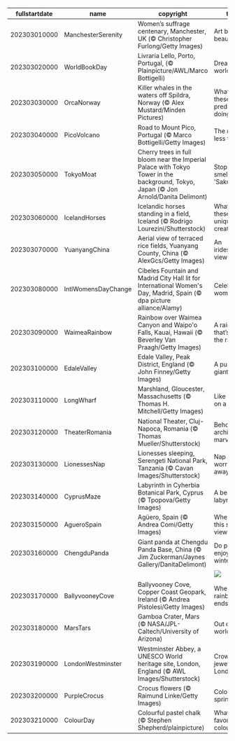 |fullstartdate|name|copyright|title|image|
|--|--|--|--|--|
202303010000|ManchesterSerenity|Women’s suffrage centenary, Manchester, UK (© Christopher Furlong/Getty Images)|Art beyond beauty|![](/en-GB/2023/03/202303010000ManchesterSerenity.jpg)|
202303020000|WorldBookDay|Livraria Lello, Porto, Portugal, (© Plainpicture/AWL/Marco Bottigelli)|Dream world|![](/en-GB/2023/03/202303020000WorldBookDay.jpg)|
202303030000|OrcaNorway|Killer whales in the waters off Spildra, Norway (© Alex Mustard/Minden Pictures)|What are these predators doing?|![](/en-GB/2023/03/202303030000OrcaNorway.jpg)|
202303040000|PicoVolcano|Road to Mount Pico, Portugal (© Marco Bottigelli/Getty Images)|The road less taken?|![](/en-GB/2023/03/202303040000PicoVolcano.jpg)|
202303050000|TokyoMoat|Cherry trees in full bloom near the Imperial Palace with Tokyo Tower in the background, Tokyo, Japan (© Jon Arnold/Danita Delimont)|Stop and smell the 'Sakura|![](/en-GB/2023/03/202303050000TokyoMoat.jpg)|
202303060000|IcelandHorses|Icelandic horses standing in a field, Iceland (© Rodrigo Lourezini/Shutterstock)|What are these unique creatures?|![](/en-GB/2023/03/202303060000IcelandHorses.jpg)|
202303070000|YuanyangChina|Aerial view of terraced rice fields, Yuanyang County, China (© AlexGcs/Getty Images)|An iridescent view|![](/en-GB/2023/03/202303070000YuanyangChina.jpg)|
202303080000|IntlWomensDayChange|Cibeles Fountain and Madrid City Hall lit for International Women's Day, Madrid, Spain (© dpa picture alliance/Alamy)|Celebrating women|![](/en-GB/2023/03/202303080000IntlWomensDayChange.jpg)|
202303090000|WaimeaRainbow|Rainbow over Waimea Canyon and Waipo'o Falls, Kauai, Hawaii (© Beverley Van Praagh/Getty Images)|A rainbow that’s worth the rainfall|![](/en-GB/2023/03/202303090000WaimeaRainbow.jpg)|
202303100000|EdaleValley|Edale Valley, Peak District, England (© John Finney/Getty Images)|A puzzle for giants|![](/en-GB/2023/03/202303100000EdaleValley.jpg)|
202303110000|LongWharf|Marshland, Gloucester, Massachusetts (© Thomas H. Mitchell/Getty Images)|Like paint on a canvas|![](/en-GB/2023/03/202303110000LongWharf.jpg)|
202303120000|TheaterRomania|National Theater, Cluj-Napoca, Romania (© Thomas Mueller/Shutterstock)|Behold the architectural marvel|![](/en-GB/2023/03/202303120000TheaterRomania.jpg)|
202303130000|LionessesNap|Lionesses sleeping, Serengeti National Park, Tanzania (© Cavan Images/Shutterstock)|Nap your worries away|![](/en-GB/2023/03/202303130000LionessesNap.jpg)|
202303140000|CyprusMaze|Labyrinth in Cyherbia Botanical Park, Cyprus (© Tpopova/Getty Images)|A beautiful labyrinth|![](/en-GB/2023/03/202303140000CyprusMaze.jpg)|
202303150000|AgueroSpain|Agüero, Spain (© Andrea Comi/Getty Images)|Where is this scenic view?|![](/en-GB/2023/03/202303150000AgueroSpain.jpg)|
202303160000|ChengduPanda|Giant panda at Chengdu Panda Base, China (© Jim Zuckerman/Jaynes Gallery/DanitaDelimont)|Do pandas enjoy winter?|![](/en-GB/2023/03/202303160000ChengduPanda.jpg)|
||||![](/en-GB/2023/03/.jpg)|
202303170000|BallyvooneyCove|Ballyvooney Cove, Copper Coast Geopark, Ireland (© Andrea Pistolesi/Getty Images)|Where the rainbow ends|![](/en-GB/2023/03/202303170000BallyvooneyCove.jpg)|
202303180000|MarsTars|Gamboa Crater, Mars (© NASA/JPL-Caltech/University of Arizona)|Out of this world|![](/en-GB/2023/03/202303180000MarsTars.jpg)|
202303190000|LondonWestminster|Westminster Abbey, a UNESCO World heritage site, London, England (© AWL Images/Shutterstock)|Crowning jewel of London|![](/en-GB/2023/03/202303190000LondonWestminster.jpg)|
202303200000|PurpleCrocus|Crocus flowers (© Raimund Linke/Getty Images)|Colors of spring|![](/en-GB/2023/03/202303200000PurpleCrocus.jpg)|
202303210000|ColourDay|Colourful pastel chalk (© Stephen Shepherd/plainpicture)|What’s your favorite colour?|![](/en-GB/2023/03/202303210000ColourDay.jpg)|

